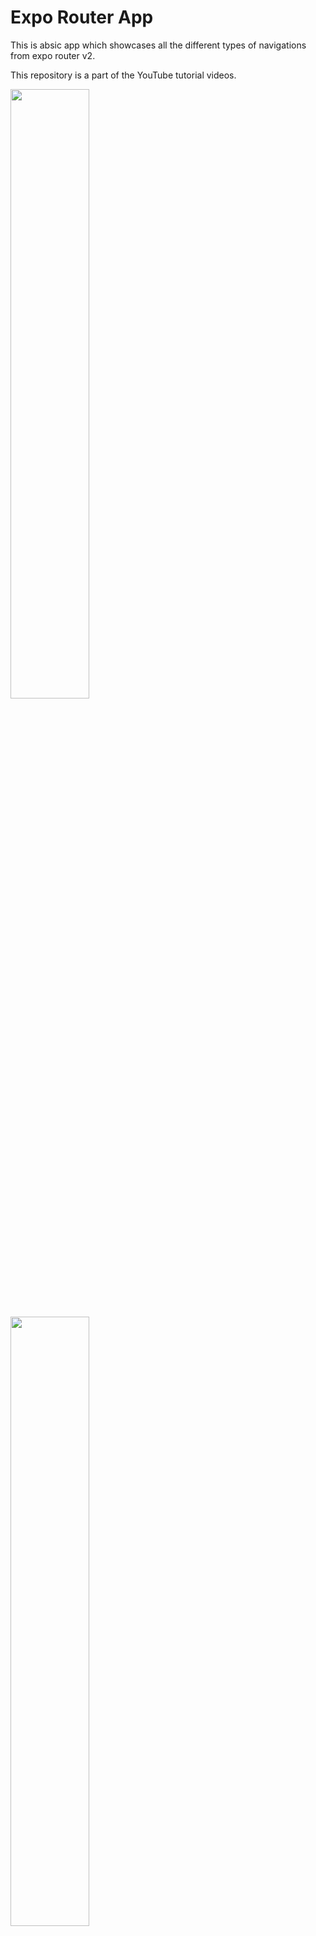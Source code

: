 # Expo Router App

This is absic app which showcases all the different types of navigations from expo router v2.

This repository is a part of the YouTube tutorial videos.

[<img src="https://i.ytimg.com/vi/6LGWYRcDLwY/maxresdefault.jpg" width="50%">](https://www.youtube.com/watch?v=6LGWYRcDLwY "Drawer Navigation in Expo Router Nested with Tab Navigator")

[<img src="https://i.ytimg.com/vi/ZG6GngLP3qo/maxresdefault.jpg" width="50%">](https://www.youtube.com/watch?v=ZG6GngLP3qo "Expo Router with Stack & Tab Navigator")
